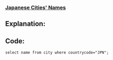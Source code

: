 ### [Japanese Cities' Names](https://www.hackerrank.com/challenges/japanese-cities-name/problem?isFullScreen=true)

## Explanation:

## Code:
```mysql
select name from city where countrycode="JPN";
```
